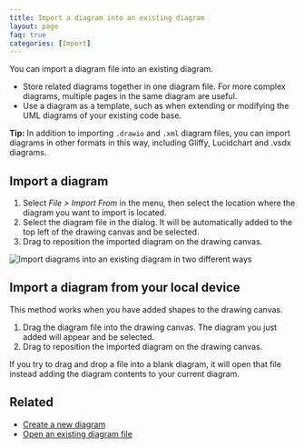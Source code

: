 ```yaml
---
title: Import a diagram into an existing diagram
layout: page
faq: true
categories: [Import]
---
```


You can import a diagram file into an existing diagram.

* Store related diagrams together in one diagram file. For more complex diagrams, multiple pages in the same diagram are useful.
* Use a diagram as a template, such as when extending or modifying the UML diagrams of your existing code base.

**Tip:** In addition to importing ``.drawio`` and ``.xml`` diagram files, you can import diagrams in other formats in this way, including Gliffy, Lucidchart and .vsdx diagrams.

## Import a diagram

1. Select _File > Import From_ in the menu, then select the location where the diagram you want to import is located.
2. Select the diagram file in the dialog. It will be automatically added to the top left of the drawing canvas and be selected.
3. Drag to reposition the imported diagram on the drawing canvas.

<img src="/assets/img/blog/import-file.gif" style="max-width:100%;height:auto;" alt="Import diagrams into an existing diagram in two different ways">

## Import a diagram from your local device

This method works when you have added shapes to the drawing canvas.

1. Drag the diagram file into the drawing canvas. The diagram you just added will appear and be selected.
2. Drag to reposition the imported diagram on the drawing canvas.

If you try to drag and drop a file into a blank diagram, it will open that file instead adding the diagram contents to your current diagram.

## Related

* [Create a new diagram](/doc/faq/new-diagram.html)
* [Open an existing diagram file](/doc/faq/open-diagram-file.html)
